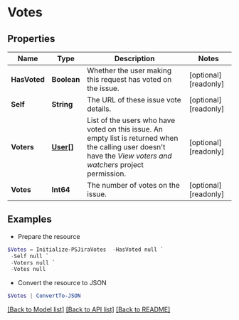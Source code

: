 # Votes
## Properties

Name | Type | Description | Notes
------------ | ------------- | ------------- | -------------
**HasVoted** | **Boolean** | Whether the user making this request has voted on the issue. | [optional] [readonly] 
**Self** | **String** | The URL of these issue vote details. | [optional] [readonly] 
**Voters** | [**User[]**](User.md) | List of the users who have voted on this issue. An empty list is returned when the calling user doesn&#39;t have the *View voters and watchers* project permission. | [optional] [readonly] 
**Votes** | **Int64** | The number of votes on the issue. | [optional] [readonly] 

## Examples

- Prepare the resource
```powershell
$Votes = Initialize-PSJiraVotes  -HasVoted null `
 -Self null `
 -Voters null `
 -Votes null
```

- Convert the resource to JSON
```powershell
$Votes | ConvertTo-JSON
```

[[Back to Model list]](../README.md#documentation-for-models) [[Back to API list]](../README.md#documentation-for-api-endpoints) [[Back to README]](../README.md)

